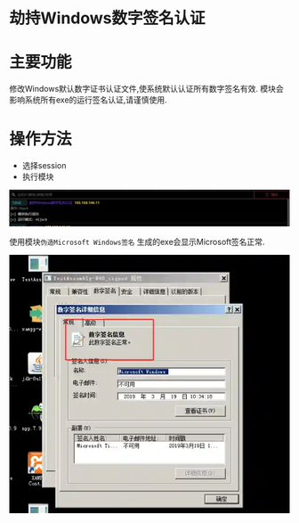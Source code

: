 # 劫持Windows数字签名认证

# 主要功能
修改Windows默认数字证书认证文件,使系统默认认证所有数字签名有效. 模块会影响系统所有exe的运行签名认证,请谨慎使用.



# 操作方法
+ 选择session
+ 执行模块

![](img\DefenseEvasion_CodeSigning_PeSigningAuthHijack\1.webp)

使用模块`伪造Microsoft Windows签名` 生成的exe会显示Microsoft签名正常.

![](img\DefenseEvasion_CodeSigning_PeSigningAuthHijack\2.webp)


